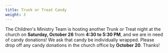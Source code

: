 ```yaml
---
title: Trunk or Treat Candy
weight: 3
---
```


The Children's Ministry Team is hosting another Trunk or Treat night at the church on **Saturday, October 26** from **4:30 to 5:30 PM**, and we are in need of candy donations!  We ask that candy be individually wrapped.  Please drop off any candy donations in the church office by **October 20**.  Thanks!